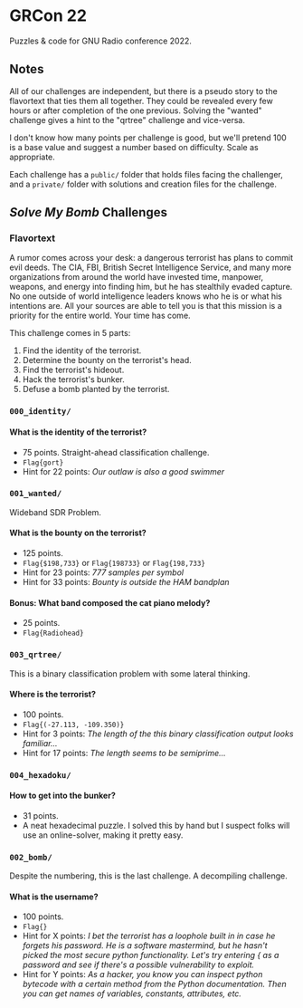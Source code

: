 # GRCon 22

Puzzles & code for GNU Radio conference 2022.

## Notes

All of our challenges are independent, but there is a pseudo story to the flavortext that ties them all together. They could be revealed every few hours or after completion of the one previous. Solving the "wanted" challenge gives a hint to the "qrtree" challenge and vice-versa.

I don't know how many points per challenge is good, but we'll pretend 100 is a base value and suggest a number based on difficulty. Scale as appropriate.

Each challenge has a `public/` folder that holds files facing the challenger, and a `private/` folder with solutions and creation files for the challenge.

## *Solve My Bomb* Challenges

### Flavortext

A rumor comes across your desk: a dangerous terrorist has plans to commit evil deeds. The CIA, FBI, British Secret Intelligence Service, and many more organizations from around the world have invested time, manpower, weapons, and energy into finding him, but he has stealthily evaded capture. No one outside of world intelligence leaders knows who he is or what his intentions are. All your sources are able to tell you is that this mission is a priority for the entire world. Your time has come. 

This challenge comes in 5 parts:

1. Find the identity of the terrorist. 
2. Determine the bounty on the terrorist's head. 
3. Find the terrorist's hideout. 
4. Hack the terrorist's bunker. 
5. Defuse a bomb planted by the terrorist.

### `000_identity/`


#### What is the identity of the terrorist?

* 75 points. Straight-ahead classification challenge.
* `Flag{gort}`
* Hint for 22 points: *Our outlaw is also a good swimmer*

### `001_wanted/`

Wideband SDR Problem.

#### What is the bounty on the terrorist?

* 125 points.
* `Flag{$198,733}` or `Flag{198733}` or `Flag{198,733}`
* Hint for 23 points: *777 samples per symbol*
* Hint for 33 points: *Bounty is outside the HAM bandplan*

#### Bonus: What band composed the cat piano melody?

* 25 points.
* `Flag{Radiohead}`

### `003_qrtree/`

This is a binary classification problem with some lateral thinking.

#### Where is the terrorist?

* 100 points.
* `Flag{(-27.113, -109.350)}`
* Hint for 3 points: *The length of the this binary classification output looks familiar...*
* Hint for 17 points: *The length seems to be semiprime...* 

### `004_hexadoku/`

#### How to get into the bunker?

* 31 points.
* A neat hexadecimal puzzle. I solved this by hand but I suspect folks will use an online-solver, making it pretty easy.

### `002_bomb/`

Despite the numbering, this is the last challenge. A decompiling challenge.

#### What is the username?

* 100 points.
* `Flag{}`
* Hint for X points: *I bet the terrorist has a loophole built in in case he forgets his password. He is a software mastermind, but he hasn't picked the most secure python functionality. Let's try entering { as a password and see if there's a possible vulnerability to exploit.*
* Hint for Y points: *As a hacker, you know you can inspect python bytecode with a certain method from the Python documentation. Then you can get names of variables, constants, attributes, etc.*

